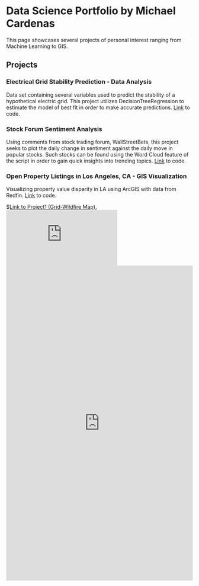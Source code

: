 # Data Science Portfolio by Michael Cardenas

This page showcases several projects of personal interest ranging from Machine Learning to GIS. 

## Projects

### Electrical Grid Stability Prediction - Data Analysis

Data set containing several variables used to predict the stability of a hypothetical electric grid. This project utilizes DecisionTreeRegression to estimate the model of best fit in order to make accurate predictions. [Link](https://github.com/MichaelC-DS/Data-Analysis) to code. 

### Stock Forum Sentiment Analysis

Using comments from stock trading forum, WallStreetBets, this project seeks to plot the daily change in sentiment against the daily move in popular stocks. Such stocks can be found using the Word Cloud feature of the script in order to gain quick insights into trending topics. [Link](https://github.com/MichaelC-DS/Sentiment-Analysis) to code.

### Open Property Listings in Los Angeles, CA - GIS Visualization

Visualizing property value disparity in LA using ArcGIS with data from Redfin. [Link](https://github.com/MichaelC-DS/GIS-Data-Visualization) to code.

$<a href="MichaelC-DS.github.io/Grid-Wildfire Map.pdf" target="_blank">Link to Project1 (Grid-Wildfire Map).</a>
<embed src="https://MichaelC-DS.github.io/Grid-Wildfire Map.pdf" type="application/pdf" />
<embed src="https://MichaelC-DS.github.io/Grid-Wildfire Map.pdf" width="100%" height="850px"/>

